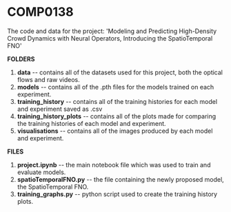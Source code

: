 # COMP0138
The code and data for the project: 'Modeling and Predicting High-Density Crowd Dynamics with Neural Operators, Introducing the SpatioTemporal FNO'

**FOLDERS**

1. **data** -- contains all of the datasets used for this project, both the optical flows and raw videos.
2. **models** -- contains all of the .pth files for the models trained on each experiment.
3. **training_history** -- contains all of the training histories for each model and experiment saved as .csv
4. **training_history_plots** -- contains all of the plots made for comparing the training histories of each model and experiment.
5. **visualisations** -- contains all of the images produced by each model and experiment.

**FILES**
1. **project.ipynb** -- the main notebook file which was used to train and evaluate models.
2. **spatioTemporalFNO.py** -- the file containing the newly proposed model, the SpatioTemporal FNO.
3. **training_graphs.py** -- python script used to create the training history plots.

